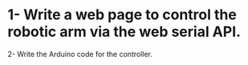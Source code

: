 # 1- Write a web page to control the robotic arm via the web serial API.
2- Write the Arduino code for the controller.
